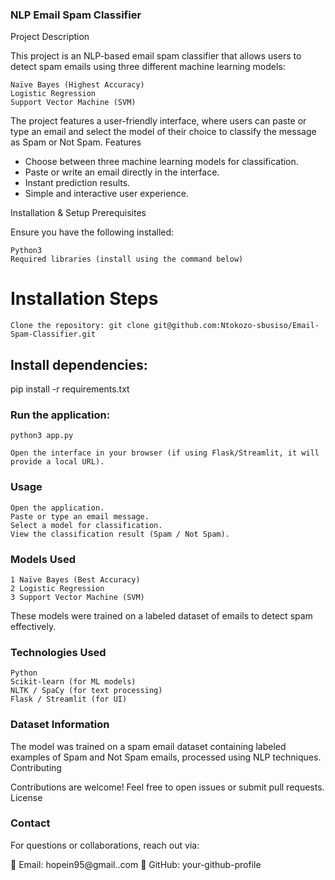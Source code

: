 ### NLP Email Spam Classifier
Project Description

This project is an NLP-based email spam classifier that allows users to detect spam emails using three different machine learning models:

    Naïve Bayes (Highest Accuracy)
    Logistic Regression
    Support Vector Machine (SVM)

The project features a user-friendly interface, where users can paste or type an email and select the model of their choice to classify the message as Spam or Not Spam.
Features

- Choose between three machine learning models for classification.
- Paste or write an email directly in the interface.
- Instant prediction results.
- Simple and interactive user experience.

Installation & Setup
Prerequisites

Ensure you have the following installed:

    Python3
    Required libraries (install using the command below)

# Installation Steps

    Clone the repository: git clone git@github.com:Ntokozo-sbusiso/Email-Spam-Classifier.git



## Install dependencies:

pip install -r requirements.txt

### Run the application:

    python3 app.py

    Open the interface in your browser (if using Flask/Streamlit, it will provide a local URL).

### Usage

    Open the application.
    Paste or type an email message.
    Select a model for classification.
    View the classification result (Spam / Not Spam).

### Models Used

    1 Naïve Bayes (Best Accuracy)
    2 Logistic Regression
    3 Support Vector Machine (SVM)

These models were trained on a labeled dataset of emails to detect spam effectively.
### Technologies Used

    Python
    Scikit-learn (for ML models)
    NLTK / SpaCy (for text processing)
    Flask / Streamlit (for UI)

### Dataset Information

The model was trained on a spam email dataset containing labeled examples of Spam and Not Spam emails, processed using NLP techniques.
Contributing

Contributions are welcome! Feel free to open issues or submit pull requests.
License


### Contact

For questions or collaborations, reach out via:

📧 Email: hopein95@gmail..com
🔗 GitHub: your-github-profile
